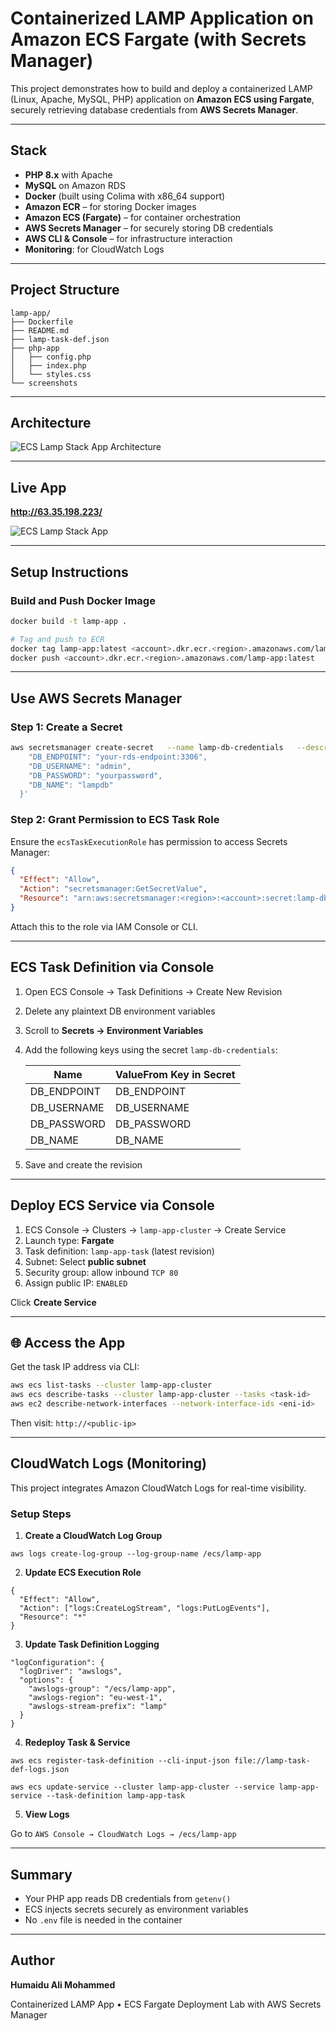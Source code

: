 
# Containerized LAMP Application on Amazon ECS Fargate (with Secrets Manager)

This project demonstrates how to build and deploy a containerized LAMP (Linux, Apache, MySQL, PHP) application on **Amazon ECS using Fargate**, securely retrieving database credentials from **AWS Secrets Manager**.

---

## Stack

- **PHP 8.x** with Apache
- **MySQL** on Amazon RDS
- **Docker** (built using Colima with x86_64 support)
- **Amazon ECR** – for storing Docker images
- **Amazon ECS (Fargate)** – for container orchestration
- **AWS Secrets Manager** – for securely storing DB credentials
- **AWS CLI & Console** – for infrastructure interaction
- **Monitoring**: for CloudWatch Logs

---

## Project Structure

```
lamp-app/
├── Dockerfile
├── README.md
├── lamp-task-def.json
├── php-app
│   ├── config.php
│   ├── index.php
│   └── styles.css
└── screenshots

```
---

## Architecture

![ECS Lamp Stack App Architecture](sreenshots/ecs-lamp-app-arch.png)

---
## Live App

**http://63.35.198.223/**

![ECS Lamp Stack App](sreenshots/lamp-stack-app-ecs-home-page.png)

---
## Setup Instructions

### Build and Push Docker Image

```bash
docker build -t lamp-app .

# Tag and push to ECR
docker tag lamp-app:latest <account>.dkr.ecr.<region>.amazonaws.com/lamp-app:latest
docker push <account>.dkr.ecr.<region>.amazonaws.com/lamp-app:latest
```

---

## Use AWS Secrets Manager

### Step 1: Create a Secret

```bash
aws secretsmanager create-secret   --name lamp-db-credentials   --description "RDS credentials for LAMP app"   --secret-string '{
    "DB_ENDPOINT": "your-rds-endpoint:3306",
    "DB_USERNAME": "admin",
    "DB_PASSWORD": "yourpassword",
    "DB_NAME": "lampdb"
  }'
```

### Step 2: Grant Permission to ECS Task Role

Ensure the `ecsTaskExecutionRole` has permission to access Secrets Manager:

```json
{
  "Effect": "Allow",
  "Action": "secretsmanager:GetSecretValue",
  "Resource": "arn:aws:secretsmanager:<region>:<account>:secret:lamp-db-credentials*"
}
```

Attach this to the role via IAM Console or CLI.

---

## ECS Task Definition via Console

1. Open ECS Console → Task Definitions → Create New Revision
2. Delete any plaintext DB environment variables
3. Scroll to **Secrets → Environment Variables**
4. Add the following keys using the secret `lamp-db-credentials`:

   | Name         | ValueFrom Key in Secret |
   |--------------|--------------------------|
   | DB_ENDPOINT  | DB_ENDPOINT              |
   | DB_USERNAME  | DB_USERNAME              |
   | DB_PASSWORD  | DB_PASSWORD              |
   | DB_NAME      | DB_NAME                  |

5. Save and create the revision

---

##  Deploy ECS Service via Console

1. ECS Console → Clusters → `lamp-app-cluster` → Create Service
2. Launch type: **Fargate**
3. Task definition: `lamp-app-task` (latest revision)
4. Subnet: Select **public subnet**
5. Security group: allow inbound `TCP 80`
6. Assign public IP: `ENABLED`

Click **Create Service**

---

## 🌐 Access the App

Get the task IP address via CLI:

```bash
aws ecs list-tasks --cluster lamp-app-cluster
aws ecs describe-tasks --cluster lamp-app-cluster --tasks <task-id>
aws ec2 describe-network-interfaces --network-interface-ids <eni-id>   --query "NetworkInterfaces[0].Association.PublicIp" --output text
```

Then visit: `http://<public-ip>`

---

## CloudWatch Logs (Monitoring)

This project integrates Amazon CloudWatch Logs for real-time visibility.

### Setup Steps

1. **Create a CloudWatch Log Group**
```
aws logs create-log-group --log-group-name /ecs/lamp-app

```

2. **Update ECS Execution Role**
```
{
  "Effect": "Allow",
  "Action": ["logs:CreateLogStream", "logs:PutLogEvents"],
  "Resource": "*"
}

```

3. **Update Task Definition Logging**
```
"logConfiguration": {
  "logDriver": "awslogs",
  "options": {
    "awslogs-group": "/ecs/lamp-app",
    "awslogs-region": "eu-west-1",
    "awslogs-stream-prefix": "lamp"
  }
}

```

4. **Redeploy Task & Service**
```
aws ecs register-task-definition --cli-input-json file://lamp-task-def-logs.json

aws ecs update-service --cluster lamp-app-cluster --service lamp-app-service --task-definition lamp-app-task

```

5. **View Logs**

Go to `AWS Console → CloudWatch Logs → /ecs/lamp-app`

---

## Summary

- Your PHP app reads DB credentials from `getenv()`
- ECS injects secrets securely as environment variables
- No `.env` file is needed in the container

---

## Author

**Humaidu Ali Mohammed**  

Containerized LAMP App • ECS Fargate Deployment Lab with AWS Secrets Manager

